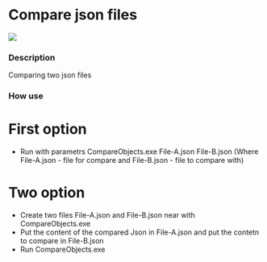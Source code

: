 # Compare json files
![](https://d.radikal.ru/d10/2112/c0/16136a9d6397.png)

### Description
Comparing two json files

### How use
# First option
- Run with parametrs CompareObjects.exe File-A.json File-B.json (Where File-A.json - file for compare and File-B.json - file to compare with)
# Two option
- Create two files File-A.json and File-B.json near with CompareObjects.exe
- Put the content of the compared Json in File-A.json and put the contetn to compare in File-B.json
- Run CompareObjects.exe
